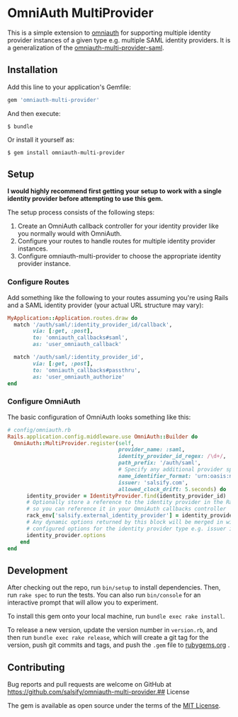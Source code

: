 # OmniAuth MultiProvider

This is a simple extension to [omniauth](https://github.com/omniauth/omniauth) for supporting 
multiple identity provider instances of a given type e.g. multiple SAML 
identity providers. It is a generalization of the 
[omniauth-multi-provider-saml](https://github.com/salsify/omniauth-multi-provider-saml).

## Installation

Add this line to your application's Gemfile:

```ruby
gem 'omniauth-multi-provider'
```

And then execute:

    $ bundle

Or install it yourself as:

    $ gem install omniauth-multi-provider

## Setup

**I would highly recommend first getting your setup to work with a single identity provider before 
attempting to use this gem.** 

The setup process consists of the following steps:

1. Create an OmniAuth callback controller for your identity provider like you normally would with OmniAuth.
1. Configure your routes to handle routes for multiple identity provider instances.
1. Configure omniauth-multi-provider to choose the appropriate identity provider instance.

### Configure Routes

Add something like the following to your routes assuming you're using Rails and a SAML identity provider 
(your actual URL structure may vary):

```ruby
MyApplication::Application.routes.draw do
  match '/auth/saml/:identity_provider_id/callback',
        via: [:get, :post],
        to: 'omniauth_callbacks#saml',
        as: 'user_omniauth_callback'

  match '/auth/saml/:identity_provider_id',
        via: [:get, :post],
        to: 'omniauth_callbacks#passthru',
        as: 'user_omniauth_authorize'
end
```

### Configure OmniAuth

The basic configuration of OmniAuth looks something like this:

```ruby
# config/omniauth.rb
Rails.application.config.middleware.use OmniAuth::Builder do
  OmniAuth::MultiProvider.register(self,
                                   provider_name: :saml,
                                   identity_provider_id_regex: /\d+/,
                                   path_prefix: '/auth/saml',
                                   # Specify any additional provider specific options
                                   name_identifier_format: 'urn:oasis:names:tc:SAML:1.1:nameid-format:emailAddress',
                                   issuer: 'salsify.com',
                                   allowed_clock_drift: 5.seconds) do |identity_provider_id, rack_env|
      identity_provider = IdentityProvider.find(identity_provider_id)
      # Optionally store a reference to the identity provider in the Rack environment
      # so you can reference it in your OmniAuth callbacks controller
      rack_env['salsify.external_identity_provider'] = identity_provider
      # Any dynamic options returned by this block will be merged in with any statically
      # configured options for the identity provider type e.g. issuer in this example.
      identity_provider.options
    end
end
```

## Development

After checking out the repo, run `bin/setup` to install dependencies. Then,
run `rake spec` to run the tests. You can also run `bin/console` for an
interactive prompt that will allow you to experiment.

To install this gem onto your local machine, run `bundle exec rake install`. 

To release a new version, update the version number in `version.rb`, and then
run `bundle exec rake release`, which will create a git tag for the version,
push git commits and tags, and push the `.gem` file to
[rubygems.org](https://rubygems.org)
.

## Contributing

Bug reports and pull requests are welcome on GitHub at
https://github.com/salsify/omniauth-multi-provider.## License

The gem is available as open source under the terms of the
[MIT License](http://opensource.org/licenses/MIT).

